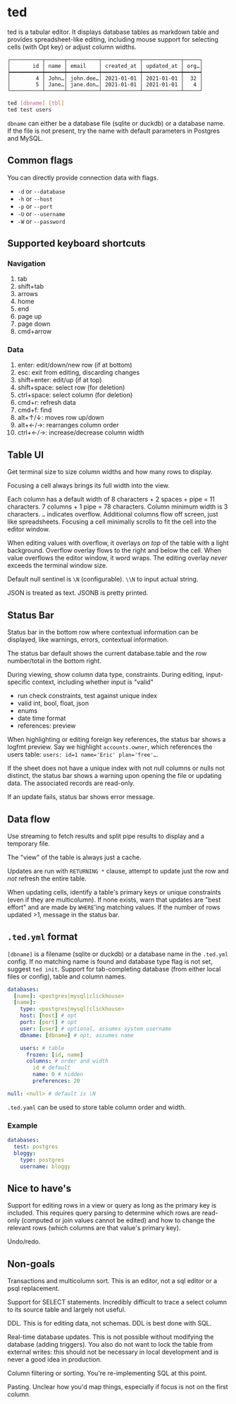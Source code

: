 # ted

ted is a tabular editor. It displays database tables as markdown table and provides spreadsheet-like editing, including mouse support for selecting cells (with Opt key) or adjust column widths.

```
┌──────────┬──────┬──────────┬────────────┬────────────┬─────┐
│       id │ name │ email    │ created_at │ updated_at │ org…│
┝━━━━━━━━━━┿━━━━━━┿━━━━━━━━━━┿━━━━━━━━━━━━┿━━━━━━━━━━━━┿━━━━━┥
│        4 │ John…│ john.dee…│ 2021-01-01 │ 2021-01-01 │  32 │
│        5 │ Jane…│ jane.don…│ 2021-01-01 │ 2021-01-01 │   4 │
└──────────┴──────┴──────────┴────────────┴────────────┴─────┘
```

```sh
ted [dbname] [tbl]
ted test users
```

`dbname` can either be a database file (sqlite or duckdb) or a database name. If the file is not present, try the name with default parameters in Postgres and MySQL.

## Common flags

You can directly provide connection data with flags.

- `-d` or `--database`
- `-h` or `--host`
- `-p` or `--port`
- `-U` or `--username`
- `-W` or `--password`

## Supported keyboard shortcuts

### Navigation

1. tab
1. shift+tab
1. arrows
1. home
1. end
1. page up
1. page down
1. cmd+arrow

### Data

1. enter: edit/down/new row (if at bottom)
1. esc: exit from editing, discarding changes
1. shift+enter: edit/up (if at top)
1. shift+space: select row (for deletion)
1. ctrl+space: select column (for deletion)
1. cmd+r: refresh data
1. cmd+f: find
1. alt+↑/↓: moves row up/down
1. alt+←/→: rearranges column order
1. ctrl+←/→: increase/decrease column width

## Table UI

Get terminal size to size column widths and how many rows to display.

Focusing a cell always brings its full width into the view.

Each column has a default width of 8 characters + 2 spaces + pipe = 11 characters. 7 columns + 1 pipe = 78 characters. Column minimum width is 3 characters. `…` indicates overflow. Additional columns flow off screen, just like spreadsheets. Focusing a cell minimally scrolls to fit the cell into the editor window.

When editing values with overflow, it overlays _on top_ of the table with a light background. Overflow overlay flows to the right and below the cell. When value overflows the editor window, it word wraps. The editing overlay _never_ exceeds the terminal window size.

Default null sentinel is `\N` (configurable). `\\N` to input actual string.

JSON is treated as text. JSONB is pretty printed.

## Status Bar

Status bar in the bottom row where contextual information can be displayed, like warnings, errors, contextual information.

The status bar default shows the current database.table and the row number/total in the bottom right.

During viewing, show column data type, constraints. During editing, input-specific context, including whether input is "valid"

- run check constraints, test against unique index
- valid int, bool, float, json
- enums
- date time format
- references: preview

When highlighting or editing foreign key references, the status bar shows a logfmt preview. Say we highlight `accounts.owner`, which references the users table: `users: id=1 name='Eric' plan='free'…`.

If the sheet does not have a unique index with not null columns or nulls not distinct, the status bar shows a warning upon opening the file or updating data. The associated records are read-only.

If an update fails, status bar shows error message.

## Data flow

Use streaming to fetch results and split pipe results to display and a temporary file.

The "view" of the table is always just a cache.

Updates are run with `RETURNING *` clause, attempt to update just the row and *not* refresh the entire table.

When updating cells, identify a table's primary keys or unique constraints (even if they are multicolumn). If none exists, warn that updates are "best effort" and are made by `WHERE`'ing matching values. If the number of rows updated >1, message in the status bar.

## `.ted.yml` format

`[dbname]` is a filename (sqlite or duckdb) or a database name in the `.ted.yml` config. If no matching name is found and database type flag is not set, suggest `ted init`. Support for tab-completing database (from either local files or config), table and column names.

```yml
databases:
  [name]: <postgres|mysql|clickhouse>
  [name]:
    type: <postgres|mysql|clickhouse>
    host: [host] # opt
    port: [port] # opt
    user: [user] # optional, assumes system username
    dbname: [dbname] # opt, assumes name

    users: # table
      frozen: [id, name]
      columns: # order and width
        id # default
        name: 0 # hidden
        preferences: 20

null: <null> # default is \N
```

`.ted.yaml` can be used to store table column order and width.

### Example

```yml
databases:
  test: postgres
  bloggy:
    type: postgres
    username: bloggy
```

## Nice to have's

Support for editing rows in a view or query as long as the primary key is included. This requires query parsing to determine which rows are read-only (computed or join values cannot be edited) and how to change the relevant rows (which columns are that value's primary key).

Undo/redo.

## Non-goals

Transactions and multicolumn sort. This is an editor, not a sql editor or a psql replacement.

Support for SELECT statements. Incredibly difficult to trace a select column to its source table and largely not useful.

DDL. This is for editing data, not schemas. DDL is best done with SQL.

Real-time database updates. This is not possible without modifying the database (adding triggers). You also do not want to lock the table from external writes: this should not be necessary in local development and is never a good idea in production.

Column filtering or sorting. You're re-implementing SQL at this point.

Pasting. Unclear how you'd map things, especially if focus is not on the first column.
